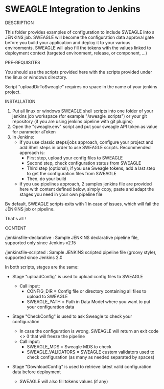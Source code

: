 # SWEAGLE Integration to Jenkins

DESCRIPTION

This folder provides examples of configuration to include SWEAGLE into a JENKINS job.
SWEAGLE will become the configuration data approval gate before you build your application and deploy it to your various environments.
SWEAGLE will also fill the tokens with the values linked to deployment context (targeted environment, release, or component, ...)

PRE-REQUISITES

You should use the scripts provided here with the scripts provided under the linux or windows directory.

Script "uploadDirToSweagle" requires no space in the name of your jenkins project.

INSTALLATION

1. Put all linux or windows SWEAGLE shell scripts into one folder of your jenkins job workspace (for example "/sweagle_scripts") or your git repository (if you are using jenkins pipeline with git plugins)
2. Open the "sweagle.env" script and put your sweagle API token as value for parameter aToken
3. In Jenkins:
    - if you use classic steps/jobs approach, configure your project and add Shell steps in order to use SWEAGLE scripts. Recommended approach is:
        - First step, upload your config files to SWEAGLE
        - Second step, check configuration status from SWEAGLE
        - Third step (optional), if you use Sweagle tokens, add a last step to get the configuration files from SWEAGLE
        - Then, do your build
     - if you use pipelines approach, 2 samples jenkins file are provided here with content defined below, simply copy, paste and adapt the stages you need in your own pipeline file

By default, SWEAGLE scripts exits with 1 in case of issues, which will fail the JENKINS job or pipeline.

That's all !

CONTENT

/jenkinsfile-declarative         : Sample JENKINS declarative pipeline file, supported only since Jenkins v2.15

/jenkinsfile-scripted         : Sample JENKINS scripted pipeline file (groovy style), supported since Jenkins 2.0

In both scripts, stages are the same:
- Stage "uploadConfig" is used to upload config files to SWEAGLE
    - Call input:
        - CONFIG_DIR = Config file or directory containing all files to upload to SWEAGLE
        - SWEAGLE_PATH = Path in Data Model where you want to put your configuration data

- Stage "CheckConfig" is used to ask Sweagle to check your configuration
    - In case the configuration is wrong, SWEAGLE will return an exit code <> 0 that will freeze the pipeline
    - Call input:
        - SWEAGLE_MDS = Sweagle MDS to check
        - SWEAGLE_VALIDATORS = SWEAGLE custom validators used to check configuration (as many as needed separated by spaces)

- Stage "DownloadConfig" is used to retrieve latest valid configuration data before deployment
    - SWEAGLE will also fill tokens values (if any)

